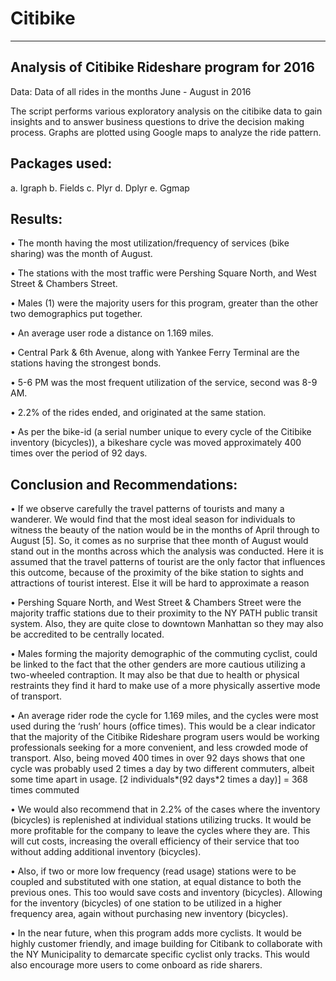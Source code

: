 # Citibike
--------------------------------------------------
Analysis of Citibike Rideshare program for 2016
--------------------------------------------------
Data: Data of all rides in the months June - August in 2016
  
  The script performs various exploratory analysis on the citibike data to gain insights and to answer business questions to drive the   decision making process. Graphs are plotted using Google maps to analyze the ride pattern.
  
  Packages used:
  ---------------
  a.	Igraph
  b.	Fields
  c.	Plyr
  d.	Dplyr
  e.	Ggmap
  
  Results:
  ----------
•	The month having the most utilization/frequency of services (bike sharing) was the month of August.

•	The stations with the most traffic were Pershing Square North, and West Street & Chambers Street.

•	Males (1) were the majority users for this program, greater than the other two demographics put together.

•	An average user rode a distance on 1.169 miles.

•	Central Park & 6th Avenue, along with Yankee Ferry Terminal are the stations having the strongest bonds.

•	5-6 PM was the most frequent utilization of the service, second was 8-9 AM.

•	2.2% of the rides ended, and originated at the same station.

•	As per the bike-id (a serial number unique to every cycle of the Citibike inventory (bicycles)), a bikeshare cycle was moved approximately 400 times over the period of 92 days.

Conclusion and Recommendations:
--------------------------------
•	If we observe carefully the travel patterns of tourists and many a wanderer. We would find that the most ideal season for individuals to witness the beauty of the nation would be in the months of April through to August [5]. So, it comes as no surprise that thee month of August would stand out in the months across which the analysis was conducted. Here it is assumed that the travel patterns of tourist are the only factor that influences this outcome, because of the proximity of the bike station to sights and attractions of tourist interest. Else it will be hard to approximate a reason 

•	Pershing Square North, and West Street & Chambers Street were the majority traffic stations due to their proximity to the NY PATH public transit system. Also, they are quite close to downtown Manhattan so they may also be accredited to be centrally located.

•	Males forming the majority demographic of the commuting cyclist, could be linked to the fact that the other genders are more cautious utilizing a two-wheeled contraption. It may also be that due to health or physical restraints they find it hard to make use of a more physically assertive mode of transport.

•	An average rider rode the cycle for 1.169 miles, and the cycles were most used during the ‘rush’ hours (office times). This would be a clear indicator that the majority of the Citibike Rideshare program users would be working professionals seeking for a more convenient, and less crowded mode of transport. Also, being moved 400 times in over 92 days shows that one cycle was probably used 2 times a day by two different commuters, albeit some time apart in usage. 
[2 individuals*(92 days*2 times a day)] = 368 times commuted

•	We would also recommend that in 2.2% of the cases where the inventory (bicycles) is replenished at individual stations utilizing trucks. It would be more profitable for the company to leave the cycles where they are. This will cut costs, increasing the overall efficiency of their service that too without adding additional inventory (bicycles).

•	Also, if two or more low frequency (read usage) stations were to be coupled and substituted with one station, at equal distance to both the previous ones. This too would save costs and inventory (bicycles). Allowing for the inventory (bicycles) of one station to be utilized in a higher frequency area, again without purchasing new inventory (bicycles).

•	In the near future, when this program adds more cyclists. It would be highly customer friendly, and image building for Citibank to collaborate with the NY Municipality to demarcate specific cyclist only tracks. This would also encourage more users to come onboard as ride sharers.  

